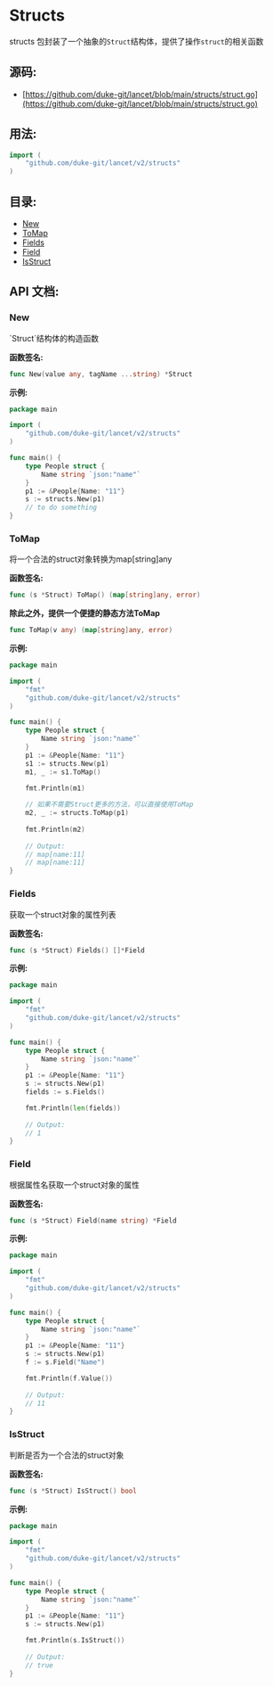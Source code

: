 # Structs

structs 包封装了一个抽象的`Struct`结构体，提供了操作`struct`的相关函数

<div STYLE="page-break-after: always;"></div>

## 源码:

-   [https://github.com/duke-git/lancet/blob/main/structs/struct.go](https://github.com/duke-git/lancet/blob/main/structs/struct.go)

<div STYLE="page-break-after: always;"></div>

## 用法:

```go
import (
    "github.com/duke-git/lancet/v2/structs"
)
```

<div STYLE="page-break-after: always;"></div>

## 目录:
-   [New](#New)
-   [ToMap](#ToMap)
-   [Fields](#Fields)
-   [Field](#Field)
-   [IsStruct](#IsStruct)

<div STYLE="page-break-after: always;"></div>

## API 文档:

### <span id="New">New</span>

<p>`Struct`结构体的构造函数</p>

<b>函数签名:</b>

```go
func New(value any, tagName ...string) *Struct
```

<b>示例:</b>

```go
package main

import (
	"github.com/duke-git/lancet/v2/structs"
)

func main() {
	type People struct {
		Name string `json:"name"`
	}
	p1 := &People{Name: "11"}
	s := structs.New(p1)
	// to do something
}
```

### <span id="ToMap">ToMap</span>

<p>将一个合法的struct对象转换为map[string]any</p>

<b>函数签名:</b>

```go
func (s *Struct) ToMap() (map[string]any, error)
```

<b>除此之外，提供一个便捷的静态方法ToMap</b>

```go
func ToMap(v any) (map[string]any, error)
```

<b>示例:</b>

```go
package main

import (
	"fmt"
	"github.com/duke-git/lancet/v2/structs"
)

func main() {
	type People struct {
		Name string `json:"name"`
	}
	p1 := &People{Name: "11"}
	s1 := structs.New(p1)
	m1, _ := s1.ToMap()

	fmt.Println(m1)
	
	// 如果不需要Struct更多的方法，可以直接使用ToMap
	m2, _ := structs.ToMap(p1)
	
	fmt.Println(m2)
	
	// Output: 
	// map[name:11]
	// map[name:11]
}
```

### <span id="Fields">Fields</span>

<p>获取一个struct对象的属性列表</p>

<b>函数签名:</b>

```go
func (s *Struct) Fields() []*Field
```

<b>示例:</b>

```go
package main

import (
	"fmt"
	"github.com/duke-git/lancet/v2/structs"
)

func main() {
	type People struct {
		Name string `json:"name"`
	}
	p1 := &People{Name: "11"}
	s := structs.New(p1)
	fields := s.Fields()

	fmt.Println(len(fields))
	
	// Output: 
	// 1
}
```

### <span id="Field">Field</span>

<p>根据属性名获取一个struct对象的属性</p>

<b>函数签名:</b>

```go
func (s *Struct) Field(name string) *Field
```

<b>示例:</b>

```go
package main

import (
	"fmt"
	"github.com/duke-git/lancet/v2/structs"
)

func main() {
	type People struct {
		Name string `json:"name"`
	}
	p1 := &People{Name: "11"}
	s := structs.New(p1)
	f := s.Field("Name")

	fmt.Println(f.Value())
	
	// Output: 
	// 11
}
```

### <span id="IsStruct">IsStruct</span>

<p>判断是否为一个合法的struct对象</p>

<b>函数签名:</b>

```go
func (s *Struct) IsStruct() bool
```

<b>示例:</b>

```go
package main

import (
	"fmt"
	"github.com/duke-git/lancet/v2/structs"
)

func main() {
	type People struct {
		Name string `json:"name"`
	}
	p1 := &People{Name: "11"}
	s := structs.New(p1)

	fmt.Println(s.IsStruct())
	
	// Output: 
	// true
}
```
